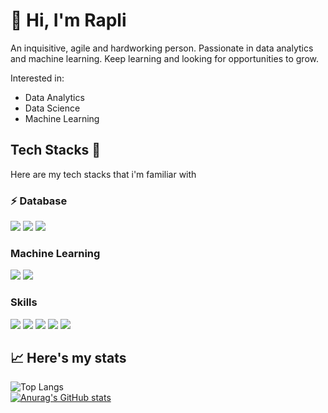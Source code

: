 # 👾 Hi, I'm Rapli

An inquisitive, agile and hardworking person. Passionate in data analytics and machine learning. Keep learning and looking for opportunities to grow.

Interested in: 
<ul>
    <li>Data Analytics</li>
    <li>Data Science</li>
    <li>Machine Learning</li>
</ul>

## Tech Stacks 🤖

Here are my tech stacks that i'm familiar with

### ⚡ Database
<img src="https://img.shields.io/badge/MariaDB-003545?style=for-the-badge&logo=mariadb&logoColor=white"> <img src="https://img.shields.io/badge/MySQL-005C84?style=for-the-badge&logo=mysql&logoColor=white"> <img src="https://img.shields.io/badge/PostgreSQL-316192?style=for-the-badge&logo=postgresql&logoColor=white">

### Machine Learning
<img src="https://img.shields.io/badge/Python-3776AB?style=for-the-badge&logo=python&logoColor=white"> <img src="https://img.shields.io/badge/TensorFlow-FF6F00?style=for-the-badge&logo=tensorflow&logoColor=white">

### Skills
<img src="https://img.shields.io/badge/Java-ED8B00?style=for-the-badge&logo=openjdk&logoColor=white"> <img src="https://img.shields.io/badge/Tableau-E97627?style=for-the-badge&logo=Tableau&logoColor=white"> <img src="https://img.shields.io/badge/Django-092E20?style=for-the-badge&logo=django&logoColor=white"> <img src="https://img.shields.io/badge/Flask-000000?style=for-the-badge&logo=flask&logoColor=white"> <img src="https://img.shields.io/badge/Microsoft_Excel-217346?style=for-the-badge&logo=microsoft-excel&logoColor=white">


## 📈 Here's my stats

![Top Langs](https://github-readme-stats.vercel.app/api/top-langs/?username=bulgogipedas&theme=tokyonight&layout=compact) <br>
[![Anurag's GitHub stats](https://github-readme-stats.vercel.app/api?username=bulgogipedas&show_icons=true&theme=tokyonight)](https://github.com/anuraghazra/github-readme-stats)


